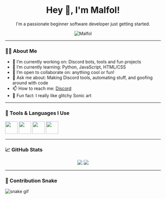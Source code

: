 <h1 align="center">Hey 👋, I'm Malfol!</h1>
<p align="center">I'm a passionate beginner software developer just getting started.</p>

<p align="center">
  <img src="https://komarev.com/ghpvc/?username=Malfol&label=Profile%20views&color=0e75b6&style=flat" alt="Malfol" />
</p>

---

### 👨‍💻 About Me

- 🔭 I’m currently working on: Discord bots, tools and fun projects
- 🌱 I’m currently learning: Python, JavaScript, HTML/CSS
- 🤝 I’m open to collaborate on: anything cool or fun!
- 💬 Ask me about: Making Discord tools, automating stuff, and goofing around with code
- 📫 How to reach me: [Discord](https://discord.gg/zrZt7PHtnA)
- 🧠 Fun fact: I really like glitchy Sonic art

---

### 🧰 Tools & Languages I Use
<p>
  <img src="https://cdn.jsdelivr.net/gh/devicons/devicon/icons/python/python-original.svg" width="40"/>
  <img src="https://cdn.jsdelivr.net/gh/devicons/devicon/icons/javascript/javascript-original.svg" width="40"/>
  <img src="https://cdn.jsdelivr.net/gh/devicons/devicon/icons/html5/html5-original.svg" width="40"/>
  <img src="https://cdn.jsdelivr.net/gh/devicons/devicon/icons/css3/css3-original.svg" width="40"/>
</p>

---

### 📈 GitHub Stats
<p align="center">
  <img src="https://github-readme-stats.vercel.app/api?username=Malfol&show_icons=true&theme=tokyonight" />
  <img src="https://github-readme-stats.vercel.app/api/top-langs/?username=Malfol&layout=compact&theme=tokyonight" />
</p>

---

### 🐍 Contribution Snake
![snake gif](https://github.com/marketplace/actions/generate-snake-game-from-github-contribution-grid)
